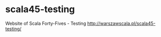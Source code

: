 scala45-testing
===============

Website of Scala Forty-Fives - Testing
http://warszawscala.pl/scala45-testing/
